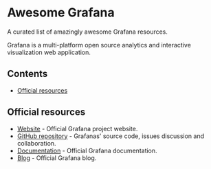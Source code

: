 # Awesome Grafana

A curated list of amazingly awesome Grafana resources.

Grafana is a multi-platform open source analytics and interactive visualization web application. 


## Contents

- [Official resources](#official-resources)

## Official resources

- [Website](https://grafana.com/) - Official Grafana project website.
- [GitHub repository](https://github.com/grafana/grafana) - Grafanas' source code, issues discussion and collaboration.
- [Documentation](https://grafana.com/docs/grafana/latest/) - Official Grafana documentation.
- [Blog](https://grafana.com/blog/) - Official Grafana blog.
